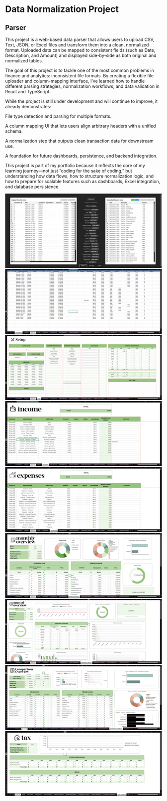 # Data Normalization Project

## Parser

This project is a web-based data parser that allows users to upload CSV, Text, JSON, or Excel files and transform them into a clean, normalized format. Uploaded data can be mapped to consistent fields (such as Date, Description, and Amount) and displayed side-by-side as both original and normalized tables.

The goal of this project is to tackle one of the most common problems in finance and analytics: inconsistent file formats. By creating a flexible file uploader and column-mapping interface, I’ve learned how to handle different parsing strategies, normalization workflows, and data validation in React and TypeScript.

While the project is still under development and will continue to improve, it already demonstrates:

File type detection and parsing for multiple formats.

A column mapping UI that lets users align arbitrary headers with a unified schema.

A normalization step that outputs clean transaction data for downstream use.

A foundation for future dashboards, persistence, and backend integration.

This project is part of my portfolio because it reflects the core of my learning journey—not just “coding for the sake of coding,” but understanding how data flows, how to structure normalization logic, and how to prepare for scalable features such as dashboards, Excel integration, and database persistence.

<img src= https://github.com/budiswijaya/Finance-Project/blob/main/Data-Normalization/00.png>
<img src= https://github.com/budiswijaya/Finance-Project/blob/main/Data-Normalization/0.png>
<img src= https://github.com/budiswijaya/Finance-Project/blob/main/Data-Normalization/1.png>
<img src= https://github.com/budiswijaya/Finance-Project/blob/main/Data-Normalization/2.png>
<img src= https://github.com/budiswijaya/Finance-Project/blob/main/Data-Normalization/3.png>
<img src= https://github.com/budiswijaya/Finance-Project/blob/main/Data-Normalization/4.png>
<img src= https://github.com/budiswijaya/Finance-Project/blob/main/Data-Normalization/5.png>
<img src= https://github.com/budiswijaya/Finance-Project/blob/main/Data-Normalization/6.png>
<img src= https://github.com/budiswijaya/Finance-Project/blob/main/Data-Normalization/7.png>
